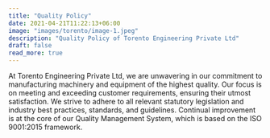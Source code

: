 ```yaml
---
title: "Quality Policy"
date: 2021-04-21T11:22:13+06:00
image: "images/torento/image-1.jpeg"
description: "Quality Policy of Torento Engineering Private Ltd"
draft: false
read_more: true
---
```


At Torento Engineering Private Ltd, we are unwavering in our commitment to manufacturing machinery and equipment of the highest quality. Our focus is on meeting and exceeding customer requirements, ensuring their utmost satisfaction. We strive to adhere to all relevant statutory legislation and industry best practices, standards, and guidelines. Continual improvement is at the core of our Quality Management System, which is based on the ISO 9001:2015 framework.

